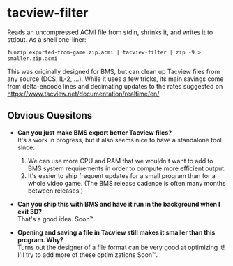 # tacview-filter

Reads an uncompressed ACMI file from stdin, shrinks it, and writes it to stdout.
As a shell one-liner:
```
funzip exported-from-game.zip.acmi | tacview-filter | zip -9 > smaller.zip.acmi
```

This was originally designed for BMS, but can clean up Tacview files
from any source (DCS, IL-2, ...). While it uses a few tricks, its main
savings come from delta-encode lines and decimating updates to the rates
suggested on https://www.tacview.net/documentation/realtime/en/

## Obvious Quesitons

- **Can you just make BMS export better Tacview files?**  
  It's a work in progress, but it also seems nice to have a standalone tool since:
  1. We can use more CPU and RAM that we wouldn't want to add to BMS system requirements
     in order to compute more efficient output.
  2. It's easier to ship frequent updates for a small program than for a whole video game.
     (The BMS release cadence is often many months between releases.)

- **Can you ship this with BMS and have it run in the background when I exit 3D?**  
  That's a good idea. Soon™.

- **Opening and saving a file in Tacview still makes it smaller than this program. Why?**  
  Turns out the designer of a file format can be very good at optimizing it!
  I'll try to add more of these optimizations Soon™.
